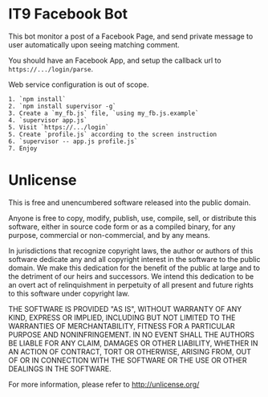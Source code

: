 # IT9 Facebook Bot

This bot monitor a post of a Facebook Page, and send private message to user automatically upon seeing matching comment.

You should have an Facebook App, and setup the callback url to `https://.../login/parse`. 

Web service configuration is out of scope.

```
1. `npm install`
2. `npm install supervisor -g`
3. Create a `my_fb.js` file, `using my_fb.js.example`
4. `supervisor app.js`
5. Visit `https://.../login`
5. Create `profile.js` according to the screen instruction
6. `supervisor -- app.js profile.js`
7. Enjoy
```

# Unlicense

This is free and unencumbered software released into the public domain.

Anyone is free to copy, modify, publish, use, compile, sell, or
distribute this software, either in source code form or as a compiled
binary, for any purpose, commercial or non-commercial, and by any
means.

In jurisdictions that recognize copyright laws, the author or authors
of this software dedicate any and all copyright interest in the
software to the public domain. We make this dedication for the benefit
of the public at large and to the detriment of our heirs and
successors. We intend this dedication to be an overt act of
relinquishment in perpetuity of all present and future rights to this
software under copyright law.

THE SOFTWARE IS PROVIDED "AS IS", WITHOUT WARRANTY OF ANY KIND,
EXPRESS OR IMPLIED, INCLUDING BUT NOT LIMITED TO THE WARRANTIES OF
MERCHANTABILITY, FITNESS FOR A PARTICULAR PURPOSE AND NONINFRINGEMENT.
IN NO EVENT SHALL THE AUTHORS BE LIABLE FOR ANY CLAIM, DAMAGES OR
OTHER LIABILITY, WHETHER IN AN ACTION OF CONTRACT, TORT OR OTHERWISE,
ARISING FROM, OUT OF OR IN CONNECTION WITH THE SOFTWARE OR THE USE OR
OTHER DEALINGS IN THE SOFTWARE.

For more information, please refer to <http://unlicense.org/>
